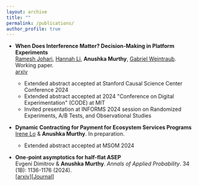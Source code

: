 ```yaml
---
layout: archive
title: ""
permalink: /publications/
author_profile: true
---
```



* **When Does Interference Matter? Decision-Making in Platform Experiments**
  <br>
  [Ramesh Johari](https://web.stanford.edu/~rjohari/), [Hannah Li](https://hannahql.github.io/), **Anushka Murthy**, [Gabriel Weintraub](https://gsb-faculty.stanford.edu/gabriel-weintraub/). Working paper.
  <br>
  [arxiv](https://arxiv.org/abs/2410.06580)
  
  - Extended abstract accepted at Stanford Causal Science Center Conference 2024
  - Extended abstract accepted at 2024 "Conference on Digital Experimentation" (CODE) at MIT
  - Invited presentation at INFORMS 2024 session on Randomized Experiments, A/B Tests, and Observational Studies
    
- **Dynamic Contracting for Payment for Ecosystem Services Programs**
  <br>
  [Irene Lo](https://sites.google.com/view/irene-lo/home?authuser=0) & **Anushka Murthy**. In preparation.
  <br>

  - Extended abstract accepted at MSOM 2024
- **One-point asymptotics for half-flat ASEP**
  <br>
  Evgeni Dimitrov & **Anushka Murthy**. *Annals of Applied Probability*. 34 (1B): 1136-1176 (2024).
  <br>
 [[arxiv](https://arxiv.org/abs/2211.02787)][[Journal](https://projecteuclid.org/journals/annals-of-applied-probability/volume-34/issue-1B/One-point-asymptotics-for-half-flat-ASEP/10.1214/23-AAP1987.full)]

